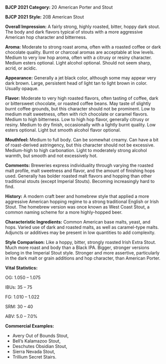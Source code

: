 <b>BJCP 2021 Category:</b> 20 American Porter and Stout

<b>BJCP 2021 Style:</b> 20B American Stout

<b>Overall Impression:</b> A fairly strong, highly roasted, bitter,
hoppy dark stout. The body and dark flavors typical of stouts
with a more aggressive American hop character and bitterness.

<b>Aroma:</b> Moderate to strong roast aroma, often with a roasted
coffee or dark chocolate quality. Burnt or charcoal aromas are
acceptable at low levels. Medium to very low hop aroma, often
with a citrusy or resiny character. Medium esters optional.
Light alcohol optional. Should not seem sharp, acrid, or acidic.

<b>Appearance:</b> Generally a jet black color, although some may
appear very dark brown. Large, persistent head of light tan to
light brown in color. Usually opaque.

<b>Flavor:</b> Moderate to very high roasted flavors, often tasting of
coffee, dark or bittersweet chocolate, or roasted coffee beans.
May taste of slightly burnt coffee grounds, but this character
should not be prominent. Low to medium malt sweetness,
often with rich chocolate or caramel flavors. Medium to high
bitterness. Low to high hop flavor, generally citrusy or resiny.
Medium to dry finish, occasionally with a lightly burnt quality.
Low esters optional. Light but smooth alcohol flavor optional.

<b>Mouthfeel:</b> Medium to full body. Can be somewhat creamy.
Can have a bit of roast-derived astringency, but this character
should not be excessive. Medium-high to high carbonation.
Light to moderately strong alcohol warmth, but smooth and
not excessively hot.

<b>Comments:</b> Breweries express individuality through varying
the roasted malt profile, malt sweetness and flavor, and the
amount of finishing hops used. Generally has bolder roasted
malt flavors and hopping than other traditional stouts (except
Imperial Stouts). Becoming increasingly hard to find.

<b>History:</b> A modern craft beer and homebrew style that applied
a more aggressive American hopping regime to a strong
traditional English or Irish Stout. The homebrew version was
once known as West Coast Stout, a common naming scheme
for a more highly-hopped beer.

<b>Characteristic Ingredients:</b> Common American base malts,
yeast, and hops. Varied use of dark and roasted malts, as well
as caramel-type malts. Adjuncts or additives may be present in
low quantities to add complexity.

<b>Style Comparison:</b> Like a hoppy, bitter, strongly roasted
Irish Extra Stout. Much more roast and body than a Black IPA.
Bigger, stronger versions belong in the Imperial Stout style.
Stronger and more assertive, particularly in the dark malt or
grain additions and hop character, than American Porter.

<b>Vital Statistics:</b>

OG: 1.050 – 1.075

IBUs: 35 – 75

FG: 1.010 – 1.022

SRM: 30 – 40

ABV: 5.0 – 7.0%

<b>Commercial Examples:</b>
- Avery Out of Bounds Stout,
- Bell’s Kalamazoo Stout,
- Deschutes Obsidian Stout,
- Sierra Nevada Stout,
- Trillium Secret Stairs.
